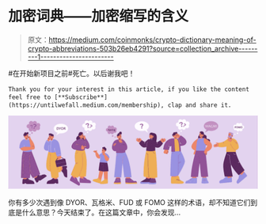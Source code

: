 # 加密词典——加密缩写的含义

> 原文：<https://medium.com/coinmonks/crypto-dictionary-meaning-of-crypto-abbreviations-503b26eb4291?source=collection_archive---------1----------------------->

#在开始新项目之前#死亡。以后谢我吧！

```
Thank you for your interest in this article, if you like the content feel free to [**Subscribe**](https://untilwefall.medium.com/membership), clap and share it.
```

![](img/225d502276d5b1907aff6a05a119f133.png)

你有多少次遇到像 DYOR、瓦格米、FUD 或 FOMO 这样的术语，却不知道它们到底是什么意思？今天结束了。在这篇文章中，你会发现…